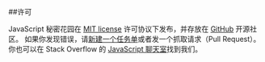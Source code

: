 ﻿##许可

JavaScript 秘密花园在 [MIT license][1] 许可协议下发布，并存放在 [GitHub][2] 开源社区。
如果你发现错误，请[新建一个任务单][3]或者发一个抓取请求（Pull Request）。
你也可以在 Stack Overflow 的 [JavaScript 聊天室][4]找到我们。

[1]: https://github.com/BonsaiDen/JavaScript-Garden/blob/next/LICENSE
[2]: https://github.com/BonsaiDen/JavaScript-Garden
[3]: https://github.com/BonsaiDen/JavaScript-Garden/issues
[4]: http://chat.stackoverflow.com/rooms/17/javascript


